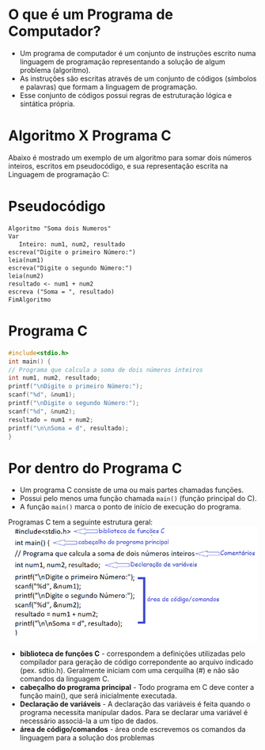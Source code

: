 # O que é um Programa de Computador?

+ Um programa de computador é um conjunto de instruções escrito numa linguagem de programação representando a solução de algum problema (algoritmo). 
+ As instruções são escritas através de um conjunto de códigos (símbolos e palavras) que formam a linguagem de programação. 
+ Esse conjunto de códigos possui regras de estruturação lógica e sintática própria. 

# Algoritmo X Programa C

Abaixo é mostrado um exemplo de um algoritmo para somar dois números inteiros, escritos em pseudocódigo, e sua representação escrita na Linguagem de programação C:

# Pseudocódigo                                                  
```                                                               
Algoritmo "Soma dois Numeros"                                  
Var                                                              
   Inteiro: num1, num2, resultado                                
escreva("Digite o primeiro Número:")                           
leia(num1)                                                                                                     
escreva("Digite o segundo Número:")                            
leia(num2)                                                    
resultado <- num1 + num2                                       
escreva ("Soma = ", resultado)                                 
FimAlgoritmo                                                   
```
# Programa C
  ``` C
  #include<stdio.h>
  int main() { 
  // Programa que calcula a soma de dois números inteiros
  int num1, num2, resultado; 
  printf("\nDigite o primeiro Número:");
  scanf("%d", &num1); 
  printf("\nDigite o segundo Número:");
  scanf("%d", &num2);
  resultado = num1 + num2;
  printf("\n\nSoma = d", resultado);
  }
  ``` 
# Por dentro do Programa C
+ Um programa C consiste de uma ou mais partes chamadas funções. 
+ Possui pelo menos uma função chamada `main()` (função principal do C). 
+ A função `main()` marca o ponto de início de execução do programa.

Programas C tem a seguinte estrutura geral:
![Anatomia](/markdowns/anatomiaC.png)

<ul>
  <li><strong>biblioteca de funções C</strong> - correspondem a definições utilizadas pelo compilador para geração de código correpondente ao arquivo indicado (pex. sdtio.h). Geralmente iniciam com uma cerquilha (#) e não são comandos da linguagem C.</li>
<li><strong>cabeçalho do programa principal</strong> - Todo programa em C deve conter a função main(), que será inicialmente executada.</li>
<li><strong>Declaração de variáveis</strong> - A declaração das variáveis é feita quando o programa necessita manipular dados. Para se declarar uma variável é necessário associá-la a um tipo de dados.</li>
<li><strong>área de código/comandos</strong> -  área onde escrevemos os comandos da linguagem para a solução dos problemas</li>
</ul>  
